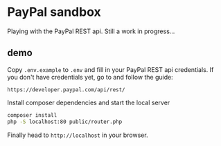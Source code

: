# PayPal sandbox

Playing with the PayPal REST api. Still a work in progress...

## demo

Copy `.env.example` to `.env` and fill in your PayPal REST api credentials. If you don't have credentials yet, go to and follow the guide:

    https://developer.paypal.com/api/rest/

Install composer dependencies and start the local server

```sh
composer install
php -S localhost:80 public/router.php
```

Finally head to `http://localhost` in your browser.
